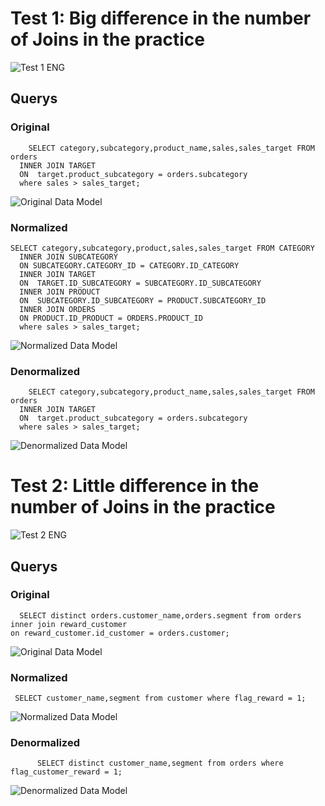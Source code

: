 

# Test 1: Big difference in the number of Joins in the practice

![Test 1 ENG]( https://i.ibb.co/vq8jDBf/Tabla-ENG-Test1.jpg)

## Querys
### Original
~~~
    SELECT category,subcategory,product_name,sales,sales_target FROM orders
  INNER JOIN TARGET
  ON  target.product_subcategory = orders.subcategory
  where sales > sales_target;
 ~~~ 

![Original Data Model]( https://i.ibb.co/0m8N8Tc/original11.jpg)

### Normalized
~~~
SELECT category,subcategory,product,sales,sales_target FROM CATEGORY
  INNER JOIN SUBCATEGORY
  ON SUBCATEGORY.CATEGORY_ID = CATEGORY.ID_CATEGORY
  INNER JOIN TARGET
  ON  TARGET.ID_SUBCATEGORY = SUBCATEGORY.ID_SUBCATEGORY
  INNER JOIN PRODUCT 
  ON  SUBCATEGORY.ID_SUBCATEGORY = PRODUCT.SUBCATEGORY_ID
  INNER JOIN ORDERS
  ON PRODUCT.ID_PRODUCT = ORDERS.PRODUCT_ID 
  where sales > sales_target;

~~~

![Normalized Data Model](https://i.ibb.co/56W5DBt/normalized.jpg)

### Denormalized
~~~
    SELECT category,subcategory,product_name,sales,sales_target FROM orders
  INNER JOIN TARGET
  ON  target.product_subcategory = orders.subcategory
  where sales > sales_target;
 ~~~ 

![Denormalized Data Model](https://i.ibb.co/Q9Q6vFt/denormalized.jpg)

# Test 2: Little difference in the number of Joins in the practice

![Test 2 ENG]( https://i.ibb.co/RN2dLpF/Tabla-ENG-Test2.jpg)

## Querys
### Original
  ~~~
    SELECT distinct orders.customer_name,orders.segment from orders
  inner join reward_customer
  on reward_customer.id_customer = orders.customer; 
  ~~~

![Original Data Model](https://i.ibb.co/ykWhDr5/original.jpg)

### Normalized
   ~~~   
    SELECT customer_name,segment from customer where flag_reward = 1;
~~~

![Normalized Data Model](https://i.ibb.co/Wcz0k2V/normalized2.jpg)

### Denormalized
~~~	
	  SELECT distinct customer_name,segment from orders where flag_customer_reward = 1;
~~~

![Denormalized Data Model](https://i.ibb.co/YXzQpb9/denormalized2.jpg)


